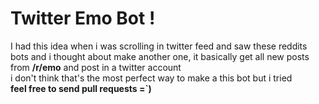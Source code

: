 # Twitter Emo Bot !
I had this idea when i was scrolling in twitter feed and saw these reddits bots and i thought about make another one, it basically get all new posts from **/r/emo** and post in a twitter account  
i don't think that's the most perfect way to make a this bot but i tried  
**feel free to send pull requests =`)**

